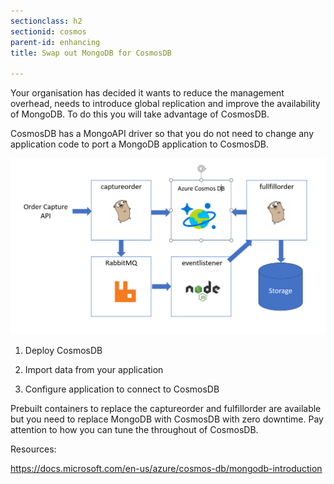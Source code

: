 ```yaml
---
sectionclass: h2
sectionid: cosmos
parent-id: enhancing
title: Swap out MongoDB for CosmosDB

---
```


Your organisation has decided it wants to reduce the management overhead, needs to introduce 
global replication and improve the availability of MongoDB. To do this you will take advantage 
of CosmosDB.

CosmosDB has a MongoAPI driver so that you do not need to change any application code to 
port a MongoDB application to CosmosDB.

![](media/bde613c3c8baba4692deae7155513cd9.png)

1.  Deploy CosmosDB

2.  Import data from your application

3.  Configure application to connect to CosmosDB

Prebuilt containers to replace the captureorder and fulfillorder are available
but you need to replace MongoDB with CosmosDB with zero downtime. Pay attention to how you can tune
the throughout of CosmosDB.

Resources:

<https://docs.microsoft.com/en-us/azure/cosmos-db/mongodb-introduction>
